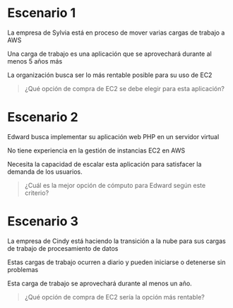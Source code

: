 # Escenario 1

La empresa de Sylvia está en proceso de mover varias cargas de trabajo a AWS

Una carga de trabajo es una aplicación que se aprovechará durante al menos 5 años más

La organización busca ser lo más rentable posible para su uso de EC2

> ¿Qué opción de compra de EC2 se debe elegir para esta aplicación?


# Escenario 2

Edward busca implementar su aplicación web PHP en un servidor virtual

No tiene experiencia en la gestión de instancias EC2 en AWS

Necesita la capacidad de escalar esta aplicación para satisfacer la demanda de los usuarios.

> ¿Cuál es la mejor opción de cómputo para Edward según este criterio?

# Escenario 3

La empresa de Cindy está haciendo la transición a la nube para sus cargas de trabajo de procesamiento de datos

Estas cargas de trabajo ocurren a diario y pueden iniciarse o detenerse sin problemas

Esta carga de trabajo se aprovechará durante al menos un año.

> ¿Qué opción de compra de EC2 sería la opción más rentable?